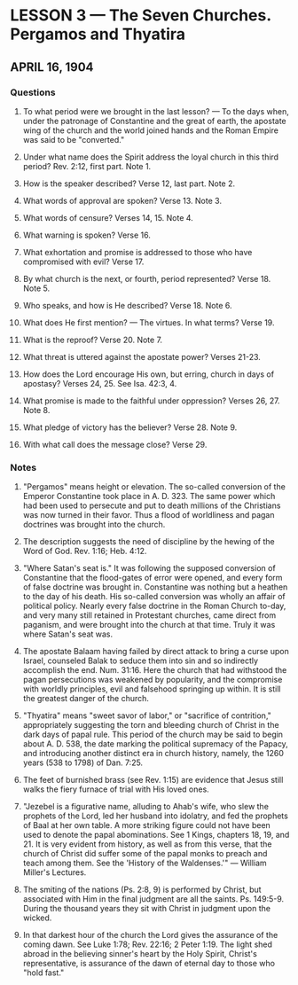 # LESSON 3 — The Seven Churches. Pergamos and Thyatira
## APRIL 16, 1904

### Questions

1. To what period were we brought in the last lesson? — To the days when, under the patronage of Constantine and the great of earth, the apostate wing of the church and the world joined hands and the Roman Empire was said to be "converted."

2. Under what name does the Spirit address the loyal church in this third period? Rev. 2:12, first part. Note 1.

3. How is the speaker described? Verse 12, last part. Note 2.

4. What words of approval are spoken? Verse 13. Note 3.

5. What words of censure? Verses 14, 15. Note 4.

6. What warning is spoken? Verse 16.

7. What exhortation and promise is addressed to those who have compromised with evil? Verse 17.

8. By what church is the next, or fourth, period represented? Verse 18. Note 5.

9. Who speaks, and how is He described? Verse 18. Note 6.

10. What does He first mention? — The virtues. In what terms? Verse 19.

11. What is the reproof? Verse 20. Note 7.

12. What threat is uttered against the apostate power? Verses 21-23.

13. How does the Lord encourage His own, but erring, church in days of apostasy? Verses 24, 25. See Isa. 42:3, 4.

14. What promise is made to the faithful under oppression? Verses 26, 27. Note 8.

15. What pledge of victory has the believer? Verse 28. Note 9.

16. With what call does the message close? Verse 29.

### Notes

1. "Pergamos" means height or elevation. The so-called conversion of the Emperor Constantine took place in A. D. 323. The same power which had been used to persecute and put to death millions of the Christians was now turned in their favor. Thus a flood of worldliness and pagan doctrines was brought into the church.

2. The description suggests the need of discipline by the hewing of the Word of God. Rev. 1:16; Heb. 4:12.

3. "Where Satan's seat is." It was following the supposed conversion of Constantine that the flood-gates of error were opened, and every form of false doctrine was brought in. Constantine was nothing but a heathen to the day of his death. His so-called conversion was wholly an affair of political policy. Nearly every false doctrine in the Roman Church to-day, and very many still retained in Protestant churches, came direct from paganism, and were brought into the church at that time. Truly it was where Satan's seat was.

4. The apostate Balaam having failed by direct attack to bring a curse upon Israel, counseled Balak to seduce them into sin and so indirectly accomplish the end. Num. 31:16. Here the church that had withstood the pagan persecutions was weakened by popularity, and the compromise with worldly principles, evil and falsehood springing up within. It is still the greatest danger of the church.

5. "Thyatira" means "sweet savor of labor," or "sacrifice of contrition," appropriately suggesting the torn and bleeding church of Christ in the dark days of papal rule. This period of the church may be said to begin about A. D. 538, the date marking the political supremacy of the Papacy, and introducing another distinct era in church history, namely, the 1260 years (538 to 1798) of Dan. 7:25.

6. The feet of burnished brass (see Rev. 1:15) are evidence that Jesus still walks the fiery furnace of trial with His loved ones.

7. "Jezebel is a figurative name, alluding to Ahab's wife, who slew the prophets of the Lord, led her husband into idolatry, and fed the prophets of Baal at her own table. A more striking figure could not have been used to denote the papal abominations. See 1 Kings, chapters 18, 19, and 21. It is very evident from history, as well as from this verse, that the church of Christ did suffer some of the papal monks to preach and teach among them. See the 'History of the Waldenses.'" — William Miller's Lectures.

8. The smiting of the nations (Ps. 2:8, 9) is performed by Christ, but associated with Him in the final judgment are all the saints. Ps. 149:5-9. During the thousand years they sit with Christ in judgment upon the wicked.

9. In that darkest hour of the church the Lord gives the assurance of the coming dawn. See Luke 1:78; Rev. 22:16; 2 Peter 1:19. The light shed abroad in the believing sinner's heart by the Holy Spirit, Christ's representative, is assurance of the dawn of eternal day to those who "hold fast."